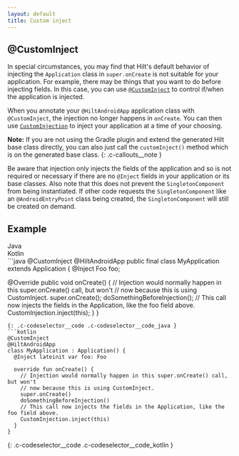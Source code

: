 ```yaml
---
layout: default
title: Custom inject
---
```


## @CustomInject

In special circumstances, you may find that Hilt's default behavior of injecting
the `Application` class in `super.onCreate` is not suitable for your
application. For example, there may be things that you want to do before
injecting fields. In this case, you can use
[`@CustomInject`](https://dagger.dev/api/latest/dagger/hilt/android/migration/CustomInject.html)
to control if/when the application is injected.

When you annotate your `@HiltAndroidApp` application class with `@CustomInject`,
the injection no longer happens in `onCreate`. You can then use
[`CustomInjection`](https://dagger.dev/api/latest/dagger/hilt/android/migration/CustomInjection.html)
to inject your application at a time of your choosing.

**Note:** If you are not using the Gradle plugin and extend
the generated Hilt base class directly, you can also just call the
`customInject()` method which is on the generated base class.
{: .c-callouts__note }

Be aware that injection only injects the fields of the application and so is not
required or necessary if there are no `@Inject` fields in your application or
its base classes. Also note that this does not prevent the `SingletonComponent`
from being instantiated. If other code requests the `SingletonComponent` like an
`@AndroidEntryPoint` class being created, the `SingletonComponent` will still be
created on demand.

## Example

<div class="c-codeselector__button c-codeselector__button_java">Java</div>
<div class="c-codeselector__button c-codeselector__button_kotlin">Kotlin</div>
```java
@CustomInject
@HiltAndroidApp
public final class MyApplication extends Application {
  @Inject Foo foo;

  @Override
  public void onCreate() {
    // Injection would normally happen in this super.onCreate() call, but won't
    // now because this is using CustomInject.
    super.onCreate();
    doSomethingBeforeInjection();
    // This call now injects the fields in the Application, like the foo field above.
    CustomInjection.inject(this);
  }
}
```
{: .c-codeselector__code .c-codeselector__code_java }
```kotlin
@CustomInject
@HiltAndroidApp
class MyApplication : Application() {
  @Inject lateinit var foo: Foo

  override fun onCreate() {
    // Injection would normally happen in this super.onCreate() call, but won't
    // now because this is using CustomInject.
    super.onCreate()
    doSomethingBeforeInjection()
    // This call now injects the fields in the Application, like the foo field above.
    CustomInjection.inject(this)
  }
}
```
{: .c-codeselector__code .c-codeselector__code_kotlin }
